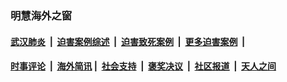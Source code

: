 
### 明慧海外之窗

####  [武汉肺炎](indexes/365.md?t=01190100) &nbsp;|&nbsp;  [迫害案例综述](indexes/328.md?t=01190100) &nbsp;|&nbsp; [迫害致死案例](indexes/277.md?t=01190100)  &nbsp;|&nbsp; [更多迫害案例](indexes/81.md?t=01190100)  &nbsp;|&nbsp; 
####  [时事评论](indexes/251.md?t=01190100) &nbsp;|&nbsp; [海外简讯](indexes/245.md?t=01190100)&nbsp;|&nbsp;  [社会支持](indexes/140.md?t=01190100) &nbsp;|&nbsp; [褒奖决议](indexes/282.md?t=01190100) &nbsp;|&nbsp; [社区报道](indexes/91.md?t=01190100)  &nbsp;|&nbsp; [天人之间](indexes/78.md?t=01190100) 

